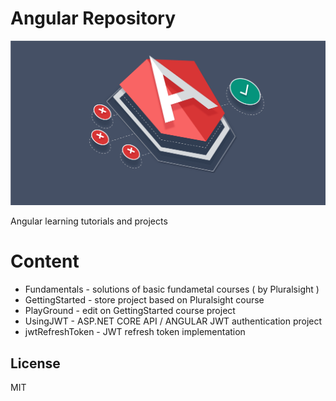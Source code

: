 # Angular Repository

![](https://github.com/VeselinovStf/Angular/blob/master/repoImg/demo.jpeg)

Angular learning tutorials and projects

# Content
  - Fundamentals - solutions of basic fundametal courses ( by Pluralsight )
  - GettingStarted - store project based on Pluralsight course
  - PlayGround - edit on GettingStarted course project
  - UsingJWT - ASP.NET CORE API / ANGULAR JWT authentication project
  - jwtRefreshToken - JWT refresh token implementation 

License
----

MIT